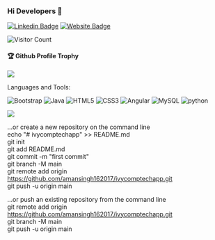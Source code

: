 ### Hi Developers 👋

[![Linkedin Badge](https://img.shields.io/badge/-Aman-blue?style=flat-square&logo=Linkedin&logoColor=white&link=https://www.linkedin.com/in/aman-singh-30553320a/)](https://www.linkedin.com/in/aman-singh-30553320a/)
[![Website Badge](https://img.shields.io/badge/StackOverflow-AmanSingh-yellow)](https://stackoverflow.com/users/17447303/aman-singh)




![Visitor Count](https://profile-counter.glitch.me/amansingh162017/count.svg)

<div>
  <h4>🏆 Github Profile Trophy</h4>
  <a href="https://github.com/ryo-ma/github-profile-trophy">
    <img src="https://github-profile-trophy.vercel.app/?username=amansingh162017&column=7"/>
  </a>
</div>

Languages and Tools:

<img alt="Bootstrap" src="https://img.shields.io/badge/bootstrap-%23563D7C.svg?style=flat-square&logo=bootstrap&logoColor=white"/>
<img alt="Java" src="https://img.shields.io/badge/java-%23ED8B00.svg?style=flat-square&logo=java&logoColor=white"/>
<img alt="HTML5" src="https://img.shields.io/badge/html5-%23E34F26.svg?style=flat-square&logo=html5&logoColor=white"/>
<img alt="CSS3" src="https://img.shields.io/badge/css3-%231572B6.svg?style=flat-square&logo=css3&logoColor=white"/>
<img alt="Angular" src="https://img.shields.io/badge/angular-%23DD0031.svg?flat-square&logo=angular&logoColor=white"/>
<img alt="MySQL" src="https://img.shields.io/badge/mysql-%2300f.svg?style=flat-square&logo=mysql&logoColor=white"/>
<img alt="python" src="https://img.shields.io/badge/-Python-green"/>

![](https://activity-graph.herokuapp.com/graph?username=amansingh162017&theme=react-dark&area=true)
<!--
**amansingh162017/amansingh162017** is a ✨ _special_ ✨ repository because its `README.md` (this file) appears on your GitHub profile.

Here are some ideas to get you started:

- 🔭 I’m currently working on ...
- 🌱 I’m currently learning ...
- 👯 I’mamansingh162017/amansingh162017 looking to collaborate on ...
- 🤔 I’m looking for help with ...
- 💬 Ask me about ...
- 📫 How to reach me: ...
- 😄 Pronouns: ...
- ⚡ Fun fact: .....

-->

…or create a new repository on the command line<br>
echo "# ivycomptechapp" >> README.md<br>
git init<br>
git add README.md<br>
git commit -m "first commit"<br>
git branch -M main<br>
git remote add origin https://github.com/amansingh162017/ivycomptechapp.git<br>
git push -u origin main<br>

…or push an existing repository from the command line<br>
git remote add origin https://github.com/amansingh162017/ivycomptechapp.git<br>
git branch -M main<br>
git push -u origin main<br>

